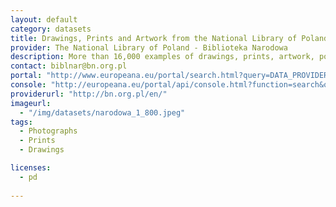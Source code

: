 ```yaml
---
layout: default
category: datasets
title: Drawings, Prints and Artwork from the National Library of Poland
provider: The National Library of Poland - Biblioteka Narodowa
description: More than 16,000 examples of drawings, prints, artwork, posters, engravings, postcards, photographs, portraits and caricatures from the National Library of Poland. Polish language.
contact: biblnar@bn.org.pl
portal: "http://www.europeana.eu/portal/search.html?query=DATA_PROVIDER%3A%22The+National+Library+of+Poland+-+Biblioteka+Narodowa%22+AND+NOT+book" 
console: "http://europeana.eu/portal/api/console.html?function=search&query=DATA_PROVIDER%3A%22The+National+Library+of+Poland+-+Biblioteka+Narodowa%22+AND+NOT+book"
providerurl: "http://bn.org.pl/en/"
imageurl: 
  - "/img/datasets/narodowa_1_800.jpeg"
tags:
  - Photographs
  - Prints
  - Drawings

licenses:
  - pd  
      
---
```

